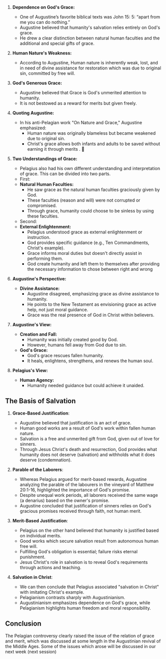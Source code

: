 1. **Dependence on God's Grace:**

   - One of Augustine’s favorite biblical texts was John 15: 5: “apart from me you can do nothing.”
   - Augustine believed that humanity's salvation relies entirely on God's grace.
   - He drew a clear distinction between natural human faculties and the additional and special gifts of grace.

2. **Human Nature's Weakness:**

   - According to Augustine, Human nature is inherently weak, lost, and in need of divine assistance for restoration which was due to original sin, committed by free will.

3. **God's Generous Grace:**

   - Augustine believed that Grace is God's unmerited attention to humanity.
   - It is not bestowed as a reward for merits but given freely.

4. **Quoting Augustine:**

   - In his anti-Pelagian work "On Nature and Grace," Augustine emphasized:
     - Human nature was originally blameless but became weakened due to original sin.
     - Christ's grace allows both infants and adults to be saved without earning it through merits . 🌟

5. **Two Understandings of Grace:**

   - Pelagius also had his own different understanding and interpretation of grace. This can be divided into two parts.

   * First:

   - **Natural Human Faculties:**
     - He saw grace as the natural human faculties graciously given by God.
     - These faculties (reason and will) were not corrupted or compromised.
     - Through grace, humanity could choose to be sinless by using these faculties.

   * Second:

   - **External Enlightenment:**
     - Pelagius understood grace as external enlightenment or instruction.
     - God provides specific guidance (e.g., Ten Commandments, Christ's example).
     - Grace informs moral duties but doesn't directly assist in performing them.
     - God create humanity and left them to themselves after providing the necessary information to chose between right and wrong

6. **Augustine's Perspective:**

   - **Divine Assistance:**
     - Augustine disagreed, emphasizing grace as divine assistance to humanity.
     - He points to the New Testament as envisioning grace as active help, not just moral guidance.
     - Grace was the real presence of God in Christ within believers.

7. **Augustine's View:**

   - **Creation and Fall:**
     - Humanity was initially created good by God.
     - However, humans fell away from God due to sin.
   - **God's Grace:**
     - God's grace rescues fallen humanity.
     - It heals, enlightens, strengthens, and renews the human soul.

8. **Pelagius's View:**
   - **Human Agency:**
     - Humanity needed guidance but could achieve it unaided.



## The Basis of Salvation

1. **Grace-Based Justification**:
   - Augustine believed that justification is an act of grace.
   - Human good works are a result of God's work within fallen human nature.
   - Salvation is a free and unmerited gift from God, given out of love for sinners.
   - Through Jesus Christ's death and resurrection, God provides what humanity does not deserve (salvation) and withholds what it does deserve (condemnation).

2. **Parable of the Laborers**:
   - Whereas Pelagius argued for merit-based rewards, Augustine analyzing the parable of the labourers in the vineyard of Matthew 20:1-16, highlighted the importance of God's promise.
   - Despite unequal work periods, all laborers received the same wage (a denarius) based on the owner's promise.
   - Augustine concluded that justification of sinners relies on God's gracious promises received through faith, not human merit.

3. **Merit-Based Justification**:
   - Pelagius on the other hand believed that humanity is justified based on individual merits.
   - Good works which secure salvation result from autonomous human free will.
   - Fulfilling God's obligation is essential; failure risks eternal punishment.
   - Jesus Christ's role in salvation is to reveal God's requirements through actions and teaching.

4. **Salvation in Christ**:
   - We can then conclude that Pelagius associated "salvation in Christ" with imitating Christ's example.
   - Pelagianism contrasts sharply with Augustinianism.
   - Augustinianism emphasizes dependence on God's grace, while Pelagianism highlights human freedom and moral responsibility.

## Conclusion
The Pelagian controversy clearly raised the issue of the relation of grace
and merit, which was discussed at some length in the Augustinian revival of
the Middle Ages. Some of the issues which arose will be discussed in our next week (next session)